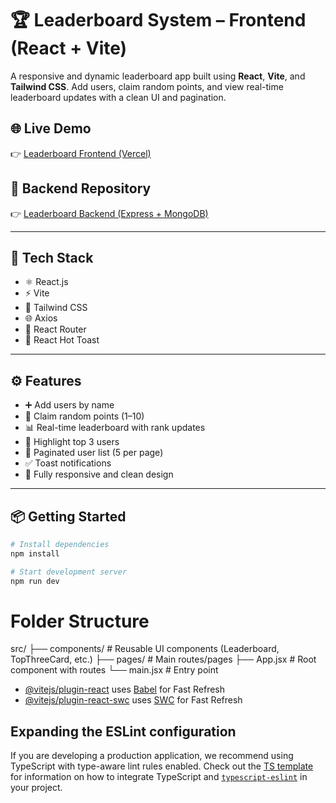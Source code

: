 # 🏆 Leaderboard System – Frontend (React + Vite)

A responsive and dynamic leaderboard app built using **React**, **Vite**, and **Tailwind CSS**. Add users, claim random points, and view real-time leaderboard updates with a clean UI and pagination.

## 🌐 Live Demo

👉 [Leaderboard Frontend (Vercel)](https://leaderboard-system-frontend.vercel.app/)

## 🔗 Backend Repository

👉 [Leaderboard Backend (Express + MongoDB)](https://github.com/ravikumargupta07/leaderboard-system-backend)

---

## 🚀 Tech Stack

- ⚛️ React.js  
- ⚡ Vite  
- 🎨 Tailwind CSS  
- 🌐 Axios  
- 🔀 React Router  
- 🔔 React Hot Toast  

---

## ⚙️ Features

- ➕ Add users by name  
- 🎲 Claim random points (1–10)  
- 📊 Real-time leaderboard with rank updates  
- 🥇 Highlight top 3 users  
- 📄 Paginated user list (5 per page)  
- ✅ Toast notifications  
- 📱 Fully responsive and clean design  

---

## 📦 Getting Started

```bash
# Install dependencies
npm install

# Start development server
npm run dev
```

# Folder Structure
src/
├── components/    # Reusable UI components (Leaderboard, TopThreeCard, etc.)
├── pages/         # Main routes/pages
├── App.jsx        # Root component with routes
└── main.jsx       # Entry point


- [@vitejs/plugin-react](https://github.com/vitejs/vite-plugin-react/blob/main/packages/plugin-react) uses [Babel](https://babeljs.io/) for Fast Refresh
- [@vitejs/plugin-react-swc](https://github.com/vitejs/vite-plugin-react/blob/main/packages/plugin-react-swc) uses [SWC](https://swc.rs/) for Fast Refresh

## Expanding the ESLint configuration

If you are developing a production application, we recommend using TypeScript with type-aware lint rules enabled. Check out the [TS template](https://github.com/vitejs/vite/tree/main/packages/create-vite/template-react-ts) for information on how to integrate TypeScript and [`typescript-eslint`](https://typescript-eslint.io) in your project.

